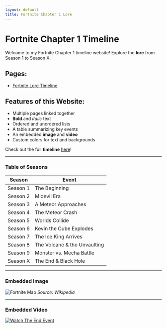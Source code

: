 ```yaml
---
layout: default
title: Fortnite Chapter 1 Lore
---
```


# **Fortnite Chapter 1 Timeline**

Welcome to my Fortnite Chapter 1 timeline website! Explore the **lore** from Season 1 to Season X.

## **Pages:**
- [Fortnite Lore Timeline](lore.md)

## **Features of this Website:**
- Multiple pages linked together
- **Bold** and *italic* text
- Ordered and unordered lists
- A table summarizing key events
- An embedded **image** and **video**
- Custom colors for text and backgrounds

Check out the full **timeline** [here](lore.md)!

---
### **Table of Seasons**
| Season | Event |
|--------|--------------------------|
| Season 1 | The Beginning |
| Season 2 | Midevil Era |
| Season 3 | A Meteor Approaches |
| Season 4 | The Meteor Crash |
| Season 5 | Worlds Collide |
| Season 6 | Kevin the Cube Explodes |
| Season 7 | The Ice King Arrives |
| Season 8 | The Volcane & the Unvaulting |
| Season 9 | Monster vs. Mecha Battle |
| Season X | The End & Black Hole |

---
### **Embedded Image**
![Fortnite Map](https://upload.wikimedia.org/wikipedia/en/0/04/Fortnite_Season_One_map.png)
*Source: Wikipedia*

---
### **Embedded Video**
[![Watch The End Event](https://img.youtube.com/vi/8YeYF1x2-Mk/0.jpg)](https://www.youtube.com/watch?v=1j6fjivY2Z8)
